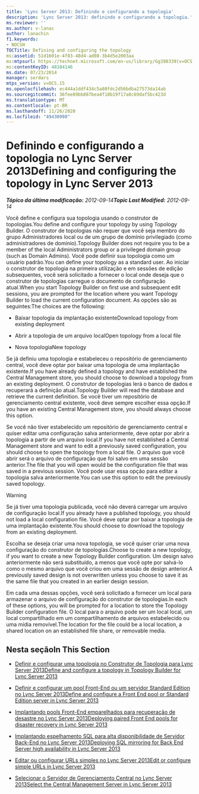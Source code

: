 ```yaml
---
title: 'Lync Server 2013: Definindo e configurando a topologia'
description: 'Lync Server 2013: definindo e configurando a topologia.'
ms.reviewer: ''
ms.author: v-lanac
author: lanachin
f1.keywords:
- NOCSH
TOCTitle: Defining and configuring the topology
ms:assetid: 51d1601e-4f83-48d4-ad08-3b4d5e2003aa
ms:mtpsurl: https://technet.microsoft.com/en-us/library/Gg398339(v=OCS.15)
ms:contentKeyID: 48184146
ms.date: 07/23/2014
manager: serdars
mtps_version: v=OCS.15
ms.openlocfilehash: ec444a1ddf434c5a80fdc2d56bdba27573da14ab
ms.sourcegitcommit: 36fee89bb887bea4f18b19f17a8c69daf5bc423d
ms.translationtype: MT
ms.contentlocale: pt-BR
ms.lasthandoff: 11/26/2020
ms.locfileid: "49430998"
---
```

# <a name="defining-and-configuring-the-topology-in-lync-server-2013"></a><span data-ttu-id="2b24e-103">Definindo e configurando a topologia no Lync Server 2013</span><span class="sxs-lookup"><span data-stu-id="2b24e-103">Defining and configuring the topology in Lync Server 2013</span></span>

<div data-xmlns="http://www.w3.org/1999/xhtml">

<div class="topic" data-xmlns="http://www.w3.org/1999/xhtml" data-msxsl="urn:schemas-microsoft-com:xslt" data-cs="https://msdn.microsoft.com/">

<div data-asp="https://msdn2.microsoft.com/asp">



</div>

<div id="mainSection">

<div id="mainBody"><span data-ttu-id="2b24e-104">

<span> </span></span><span class="sxs-lookup"><span data-stu-id="2b24e-104">

<span> </span></span></span>

<span data-ttu-id="2b24e-105">_**Tópico da última modificação:** 2012-09-14_</span><span class="sxs-lookup"><span data-stu-id="2b24e-105">_**Topic Last Modified:** 2012-09-14_</span></span>

<span data-ttu-id="2b24e-106">Você define e configura sua topologia usando o construtor de topologias.</span><span class="sxs-lookup"><span data-stu-id="2b24e-106">You define and configure your topology by using Topology Builder.</span></span> <span data-ttu-id="2b24e-107">O construtor de topologias não requer que você seja membro do grupo Administradores local ou de um grupo de domínio privilegiado (como administradores de domínio).</span><span class="sxs-lookup"><span data-stu-id="2b24e-107">Topology Builder does not require you to be a member of the local Administrators group or a privileged domain group (such as Domain Admins).</span></span> <span data-ttu-id="2b24e-108">Você pode definir sua topologia como um usuário padrão.</span><span class="sxs-lookup"><span data-stu-id="2b24e-108">You can define your topology as a standard user.</span></span> <span data-ttu-id="2b24e-109">Ao iniciar o construtor de topologia na primeira utilização e em sessões de edição subsequentes, você será solicitado a fornecer o local onde deseja que o construtor de topologias carregue o documento de configuração atual.</span><span class="sxs-lookup"><span data-stu-id="2b24e-109">When you start Topology Builder on first use and subsequent edit sessions, you are prompted for the location where you want Topology Builder to load the current configuration document.</span></span> <span data-ttu-id="2b24e-110">As opções são as seguintes:</span><span class="sxs-lookup"><span data-stu-id="2b24e-110">The choices are the following:</span></span>

  - <span data-ttu-id="2b24e-111">Baixar topologia da implantação existente</span><span class="sxs-lookup"><span data-stu-id="2b24e-111">Download topology from existing deployment</span></span>

  - <span data-ttu-id="2b24e-112">Abrir a topologia de um arquivo local</span><span class="sxs-lookup"><span data-stu-id="2b24e-112">Open topology from a local file</span></span>

  - <span data-ttu-id="2b24e-113">Nova topologia</span><span class="sxs-lookup"><span data-stu-id="2b24e-113">New topology</span></span>

<span data-ttu-id="2b24e-114">Se já definiu uma topologia e estabeleceu o repositório de gerenciamento central, você deve optar por baixar uma topologia de uma implantação existente.</span><span class="sxs-lookup"><span data-stu-id="2b24e-114">If you have already defined a topology and have established the Central Management store, you should choose to download a topology from an existing deployment.</span></span> <span data-ttu-id="2b24e-115">O construtor de topologias lerá o banco de dados e recuperará a definição atual.</span><span class="sxs-lookup"><span data-stu-id="2b24e-115">Topology Builder will read the database and retrieve the current definition.</span></span> <span data-ttu-id="2b24e-116">Se você tiver um repositório de gerenciamento central existente, você deve sempre escolher essa opção.</span><span class="sxs-lookup"><span data-stu-id="2b24e-116">If you have an existing Central Management store, you should always choose this option.</span></span>

<span data-ttu-id="2b24e-117">Se você não tiver estabelecido um repositório de gerenciamento central e quiser editar uma configuração salva anteriormente, deve optar por abrir a topologia a partir de um arquivo local.</span><span class="sxs-lookup"><span data-stu-id="2b24e-117">If you have not established a Central Management store and want to edit a previously saved configuration, you should choose to open the topology from a local file.</span></span> <span data-ttu-id="2b24e-118">O arquivo que você abrir será o arquivo de configuração que foi salvo em uma sessão anterior.</span><span class="sxs-lookup"><span data-stu-id="2b24e-118">The file that you will open would be the configuration file that was saved in a previous session.</span></span> <span data-ttu-id="2b24e-119">Você pode usar essa opção para editar a topologia salva anteriormente.</span><span class="sxs-lookup"><span data-stu-id="2b24e-119">You can use this option to edit the previously saved topology.</span></span>

<div>


> [!WARNING]  
> <span data-ttu-id="2b24e-120">Se já tiver uma topologia publicada, você não deverá carregar um arquivo de configuração local.</span><span class="sxs-lookup"><span data-stu-id="2b24e-120">If you already have a published topology, you should not load a local configuration file.</span></span> <span data-ttu-id="2b24e-121">Você deve optar por baixar a topologia de uma implantação existente.</span><span class="sxs-lookup"><span data-stu-id="2b24e-121">You should choose to download the topology from an existing deployment.</span></span>



</div>

<span data-ttu-id="2b24e-122">Escolha se deseja criar uma nova topologia, se você quiser criar uma nova configuração do construtor de topologias.</span><span class="sxs-lookup"><span data-stu-id="2b24e-122">Choose to create a new topology, if you want to create a new Topology Builder configuration.</span></span> <span data-ttu-id="2b24e-123">Um design salvo anteriormente não será substituído, a menos que você opte por salvá-lo como o mesmo arquivo que você criou em uma sessão de design anterior.</span><span class="sxs-lookup"><span data-stu-id="2b24e-123">A previously saved design is not overwritten unless you choose to save it as the same file that you created in an earlier design session.</span></span>

<span data-ttu-id="2b24e-124">Em cada uma dessas opções, você será solicitado a fornecer um local para armazenar o arquivo de configuração do construtor de topologias.</span><span class="sxs-lookup"><span data-stu-id="2b24e-124">In each of these options, you will be prompted for a location to store the Topology Builder configuration file.</span></span> <span data-ttu-id="2b24e-125">O local para o arquivo pode ser um local local, um local compartilhado em um compartilhamento de arquivos estabelecido ou uma mídia removível.</span><span class="sxs-lookup"><span data-stu-id="2b24e-125">The location for the file could be a local location, a shared location on an established file share, or removable media.</span></span>

<div>

## <a name="in-this-section"></a><span data-ttu-id="2b24e-126">Nesta seção</span><span class="sxs-lookup"><span data-stu-id="2b24e-126">In This Section</span></span>

  - [<span data-ttu-id="2b24e-127">Definir e configurar uma topologia no Construtor de Topologia para Lync Server 2013</span><span class="sxs-lookup"><span data-stu-id="2b24e-127">Define and configure a topology in Topology Builder for Lync Server 2013</span></span>](lync-server-2013-define-and-configure-a-topology-in-topology-builder.md)

  - [<span data-ttu-id="2b24e-128">Definir e configurar um pool Front-End ou um servidor Standard Edition no Lync Server 2013</span><span class="sxs-lookup"><span data-stu-id="2b24e-128">Define and configure a Front End pool or Standard Edition server in Lync Server 2013</span></span>](lync-server-2013-define-and-configure-a-front-end-pool-or-standard-edition-server.md)

  - [<span data-ttu-id="2b24e-129">Implantando pools Front-End emparelhados para recuperação de desastre no Lync Server 2013</span><span class="sxs-lookup"><span data-stu-id="2b24e-129">Deploying paired Front End pools for disaster recovery in Lync Server 2013</span></span>](lync-server-2013-deploying-paired-front-end-pools-for-disaster-recovery.md)

  - [<span data-ttu-id="2b24e-130">Implantando espelhamento SQL para alta disponibilidade de Servidor Back-End no Lync Server 2013</span><span class="sxs-lookup"><span data-stu-id="2b24e-130">Deploying SQL mirroring for Back End Server high availability in Lync Server 2013</span></span>](lync-server-2013-deploying-sql-mirroring-for-back-end-server-high-availability.md)

  - [<span data-ttu-id="2b24e-131">Editar ou configurar URLs simples no Lync Server 2013</span><span class="sxs-lookup"><span data-stu-id="2b24e-131">Edit or configure simple URLs in Lync Server 2013</span></span>](lync-server-2013-edit-or-configure-simple-urls.md)

  - [<span data-ttu-id="2b24e-132">Selecionar o Servidor de Gerenciamento Central no Lync Server 2013</span><span class="sxs-lookup"><span data-stu-id="2b24e-132">Select the Central Management Server in Lync Server 2013</span></span>](lync-server-2013-select-the-central-management-server.md)

<span data-ttu-id="2b24e-133"></div>

</div>

<span> </span>

</div>

</div>

</span><span class="sxs-lookup"><span data-stu-id="2b24e-133"></div>

</div>

<span> </span>

</div>

</div>

</span></span></div>

